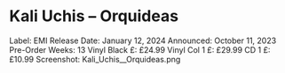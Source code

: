 # Kali Uchis – Orquideas

Label: EMI
Release Date: January 12, 2024
Announced: October 11, 2023
Pre-Order Weeks: 13
Vinyl Black £: £24.99
Vinyl Col 1 £: £29.99
CD 1 £: £10.99
Screenshot: Kali_Uchis__Orquideas.png